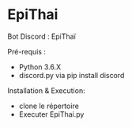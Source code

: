 # EpiThai
Bot Discord : EpiThaï

Pré-requis :

- Python 3.6.X  
- discord.py via pip install discord



Installation & Execution: 
- clone le répertoire
- Executer EpiThai.py


